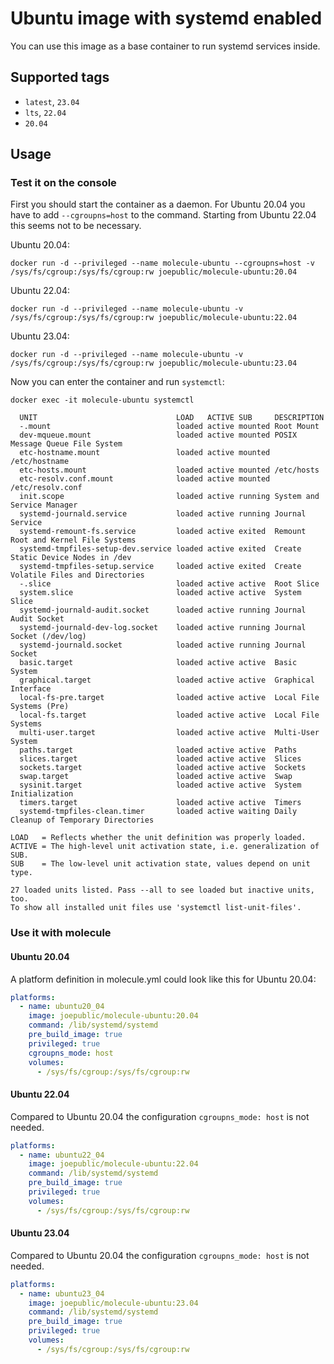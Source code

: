# Ubuntu image with systemd enabled

You can use this image as a base container to run systemd services inside.

## Supported tags
 - `latest`, `23.04`
 - `lts`, `22.04`
 - `20.04`
 
## Usage

### Test it on the console

First you should start the container as a daemon. For Ubuntu 20.04 you have to add `--cgroupns=host` to the command. Starting from Ubuntu 22.04 this seems not to be necessary.

Ubuntu 20.04:

`docker run -d --privileged --name molecule-ubuntu --cgroupns=host -v /sys/fs/cgroup:/sys/fs/cgroup:rw joepublic/molecule-ubuntu:20.04`

Ubuntu 22.04:

`docker run -d --privileged --name molecule-ubuntu -v /sys/fs/cgroup:/sys/fs/cgroup:rw joepublic/molecule-ubuntu:22.04`

Ubuntu 23.04:

`docker run -d --privileged --name molecule-ubuntu -v /sys/fs/cgroup:/sys/fs/cgroup:rw joepublic/molecule-ubuntu:23.04`

Now you can enter the container and run `systemctl`:

`docker exec -it molecule-ubuntu systemctl`
```
  UNIT                               LOAD   ACTIVE SUB     DESCRIPTION
  -.mount                            loaded active mounted Root Mount
  dev-mqueue.mount                   loaded active mounted POSIX Message Queue File System
  etc-hostname.mount                 loaded active mounted /etc/hostname
  etc-hosts.mount                    loaded active mounted /etc/hosts
  etc-resolv.conf.mount              loaded active mounted /etc/resolv.conf
  init.scope                         loaded active running System and Service Manager
  systemd-journald.service           loaded active running Journal Service
  systemd-remount-fs.service         loaded active exited  Remount Root and Kernel File Systems
  systemd-tmpfiles-setup-dev.service loaded active exited  Create Static Device Nodes in /dev
  systemd-tmpfiles-setup.service     loaded active exited  Create Volatile Files and Directories
  -.slice                            loaded active active  Root Slice
  system.slice                       loaded active active  System Slice
  systemd-journald-audit.socket      loaded active running Journal Audit Socket
  systemd-journald-dev-log.socket    loaded active running Journal Socket (/dev/log)
  systemd-journald.socket            loaded active running Journal Socket
  basic.target                       loaded active active  Basic System
  graphical.target                   loaded active active  Graphical Interface
  local-fs-pre.target                loaded active active  Local File Systems (Pre)
  local-fs.target                    loaded active active  Local File Systems
  multi-user.target                  loaded active active  Multi-User System
  paths.target                       loaded active active  Paths
  slices.target                      loaded active active  Slices
  sockets.target                     loaded active active  Sockets
  swap.target                        loaded active active  Swap
  sysinit.target                     loaded active active  System Initialization
  timers.target                      loaded active active  Timers
  systemd-tmpfiles-clean.timer       loaded active waiting Daily Cleanup of Temporary Directories

LOAD   = Reflects whether the unit definition was properly loaded.
ACTIVE = The high-level unit activation state, i.e. generalization of SUB.
SUB    = The low-level unit activation state, values depend on unit type.

27 loaded units listed. Pass --all to see loaded but inactive units, too.
To show all installed unit files use 'systemctl list-unit-files'.
```

### Use it with molecule

#### Ubuntu 20.04

A platform definition in molecule.yml could look like this for Ubuntu 20.04:

```yaml
platforms:
  - name: ubuntu20_04
    image: joepublic/molecule-ubuntu:20.04
    command: /lib/systemd/systemd
    pre_build_image: true
    privileged: true
    cgroupns_mode: host
    volumes:
      - /sys/fs/cgroup:/sys/fs/cgroup:rw
```

#### Ubuntu 22.04

Compared to Ubuntu 20.04 the configuration `cgroupns_mode: host` is not needed.

```yaml
platforms:
  - name: ubuntu22_04
    image: joepublic/molecule-ubuntu:22.04
    command: /lib/systemd/systemd
    pre_build_image: true
    privileged: true
    volumes:
      - /sys/fs/cgroup:/sys/fs/cgroup:rw
```

#### Ubuntu 23.04

Compared to Ubuntu 20.04 the configuration `cgroupns_mode: host` is not needed.

```yaml
platforms:
  - name: ubuntu23_04
    image: joepublic/molecule-ubuntu:23.04
    command: /lib/systemd/systemd
    pre_build_image: true
    privileged: true
    volumes:
      - /sys/fs/cgroup:/sys/fs/cgroup:rw
```
